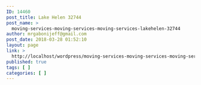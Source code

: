 ```yaml
---
ID: 14460
post_title: Lake Helen 32744
post_name: >
  moving-services-moving-services-moving-services-lakehelen-32744
author: mrgabonijeff@gmail.com
post_date: 2018-03-28 01:52:10
layout: page
link: >
  http://localhost/wordpress/moving-services-moving-services-moving-services-lakehelen-32744/
published: true
tags: [ ]
categories: [ ]
---
```

